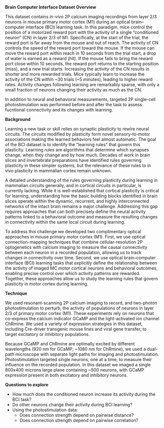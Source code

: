 **Brain Computer Interface Dataset Overview** 

This dataset contains <i>in-vivo</i> 2P calcium imaging recordings from layer 2/3 neurons in mouse 
primary motor cortex (M1) during an optical brain–computer interface (BCI) learning task. 
In this paradigm, mice control the position of a motorized reward port with the activity of a single 
“conditioned neuron” (CN) in layer 2/3 of M1. Specifically, at the start of the trial, the reward port 
is far away from the mouse and out of reach. The activity of CN controls the speed of the reward port 
toward the mouse. If the mouse can move the reward port within reach in 10 seconds from the trial start, 
a drop of water is earned as a reward (hit). If the mouse fails to bring the reward port close within 
10 seconds, the reward port returns to the starting position (miss), and a new trial starts. 
Increasing the activity of the CN results in shorter and more rewarded trials. Mice typically learn 
to increase the activity of the CN within ~30 trials (~5 minutes), leading to higher reward rates. 
Activity changes following learning are remarkably sparse, with only a small fraction of neurons 
changing their activity as much as the CN. 

In addition to neural and behavioral measurements, targeted 2P single-cell photostimulation was
performed before and after the task to assess fucntional connectivity and its changes with learning. 

**Background** 

Learning a new task or skill relies on synaptic plasticity to rewire neural circuits. The circuits 
modified by plasticity form novel sensory-to-motor associations making the learned behaviors feel 
almost automatic. The goal of the BCI dataset is to identify the “learning rules” that govern this 
plasticity. Learning rules are algorithms that determine which synapses change, when they change
and by how much. Decades of work in brain slices and invertebrate preparations have identified 
rules governing plasticity in these simpler systems, but the relevance of these rules to in vivo
plasticity in mammalian cortex remain unknown.  

A detailed understanding of the rules governing plasticity during learning in mammalian circuits 
generally, and in cortical circuits in particular, is currently lacking. While it is well-established 
that cortical plasticity is critical for learning, understanding how the basic building blocks 
identified in brain slices operate within the dynamic, recurrent, and highly interconnected networks 
of the intact brain remains a major challenge. Addressing this gap requires approaches that can both
precisely define the neural activity patterns linked to a behavioral outcome and measure the resulting
changes in connectivity within the same local circuit during learning. 

To address this challenge we developed two complimentary optical approaches in mouse primary motor 
cortex (M1). First, we use optical connection-mapping techniques that combine cellular-resolution 
2P optogenetics with calcium imaging to measure the causal connectivity between each neuron in a 
recorded population, allowing us to track changes in connectivity over time. Second, we use 
optical brain–computer interface (BCI) learning tasks that explicitly define the relationship 
between the activity of imaged MC motor cortical neurons and behavioral outcomes, enabling precise 
control over which activity patterns are rewarded. Together, these approaches allow us to study 
the learning rules that govern plasticity in motor cortex during learning.  

**Technique** 

We used resonant-scanning 2P calcium imaging to record, and two-photon photostimulation to perturb, 
the activity of populations of neurons in layer 2/3 of primary motor cortex (M1). 
These experiments rely on neurons that co-express the calcium indicator GCaMP and the 
light-activated ion channel ChRmine. We used a variety of expression strategies in this dataset, 
including Cre-driver transgenic mouse lines and viral gene transfer, to target excitatory or 
inhibitory populations. 

Because GCaMP and ChRmine are optimally excited by different wavelengths (920 nm for GCaMP; 
~1080 nm for ChRmine), we used a dual-path microscope with separate light paths for imaging 
and photostimulation. Photostimulation targeted single neurons, one at a time, to measure 
their influence on the recorded population. In this dataset we imaged a single 800x400 microns
 large plane containing ~500 neurons, with GCaMP expression present in both excitatory and inhibitory neurons.

 **Questions to explore** 
* How much does the conditioned neuron increase its activity during the BCI task? 
* Do other neurons change their activity during BCI learning? 
* Using the photostimulation data: 
    * Does connection strength depend on pairwise distance? 
    * Does connection strength depend on pairwise correlation? 